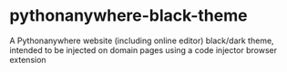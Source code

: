 # pythonanywhere-black-theme
A Pythonanywhere website (including online editor) black/dark theme, intended to be injected on domain pages using a code injector browser extension
